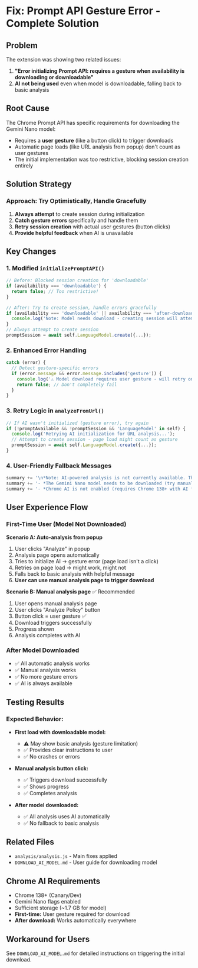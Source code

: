# Fix: Prompt API Gesture Error - Complete Solution

## Problem
The extension was showing two related issues:
1. **"Error initializing Prompt API: requires a gesture when availability is downloading or downloadable"**
2. **AI not being used** even when model is downloadable, falling back to basic analysis

## Root Cause
The Chrome Prompt API has specific requirements for downloading the Gemini Nano model:
- Requires a **user gesture** (like a button click) to trigger downloads
- Automatic page loads (like URL analysis from popup) don't count as user gestures
- The initial implementation was too restrictive, blocking session creation entirely

## Solution Strategy

### Approach: Try Optimistically, Handle Gracefully

1. **Always attempt** to create session during initialization
2. **Catch gesture errors** specifically and handle them
3. **Retry session creation** with actual user gestures (button clicks)
4. **Provide helpful feedback** when AI is unavailable

## Key Changes

### 1. Modified `initializePromptAPI()`
```javascript
// Before: Blocked session creation for 'downloadable'
if (availability === 'downloadable') {
  return false; // Too restrictive!
}

// After: Try to create session, handle errors gracefully
if (availability === 'downloadable' || availability === 'after-download') {
  console.log('Note: Model needs download - creating session will attempt to trigger download');
}
// Always attempt to create session
promptSession = await self.LanguageModel.create({...});
```

### 2. Enhanced Error Handling
```javascript
catch (error) {
  // Detect gesture-specific errors
  if (error.message && error.message.includes('gesture')) {
    console.log('⚠️ Model download requires user gesture - will retry on user action');
    return false; // Don't completely fail
  }
}
```

### 3. Retry Logic in `analyzeFromUrl()`
```javascript
// If AI wasn't initialized (gesture error), try again
if (!promptAvailable && !promptSession && 'LanguageModel' in self) {
  console.log('Retrying AI initialization for URL analysis...');
  // Attempt to create session - page load might count as gesture
  promptSession = await self.LanguageModel.create({...});
}
```

### 4. User-Friendly Fallback Messages
```javascript
summary += '\n*Note: AI-powered analysis is not currently available. This may be because:*\n';
summary += '- *The Gemini Nano model needs to be downloaded (try manual analysis page)*\n';
summary += '- *Chrome AI is not enabled (requires Chrome 138+ with AI features enabled)*\n';
```

## User Experience Flow

### First-Time User (Model Not Downloaded)

**Scenario A: Auto-analysis from popup**
1. User clicks "Analyze" in popup
2. Analysis page opens automatically
3. Tries to initialize AI → gesture error (page load isn't a click)
4. Retries on page load → might work, might not
5. Falls back to basic analysis with helpful message
6. **User can use manual analysis page to trigger download**

**Scenario B: Manual analysis page** ✅ Recommended
1. User opens manual analysis page
2. User clicks "Analyze Policy" button
3. Button click = user gesture ✅
4. Download triggers successfully
5. Progress shown
6. Analysis completes with AI

### After Model Downloaded
- ✅ All automatic analysis works
- ✅ Manual analysis works
- ✅ No more gesture errors
- ✅ AI is always available

## Testing Results

### Expected Behavior:
- **First load with downloadable model:**
  - ⚠️ May show basic analysis (gesture limitation)
  - ✅ Provides clear instructions to user
  - ✅ No crashes or errors
  
- **Manual analysis button click:**
  - ✅ Triggers download successfully
  - ✅ Shows progress
  - ✅ Completes analysis
  
- **After model downloaded:**
  - ✅ All analysis uses AI automatically
  - ✅ No fallback to basic analysis

## Related Files
- `analysis/analysis.js` - Main fixes applied
- `DOWNLOAD_AI_MODEL.md` - User guide for downloading model

## Chrome AI Requirements
- Chrome 138+ (Canary/Dev)
- Gemini Nano flags enabled
- Sufficient storage (~1.7 GB for model)
- **First-time:** User gesture required for download
- **After download:** Works automatically everywhere

## Workaround for Users
See `DOWNLOAD_AI_MODEL.md` for detailed instructions on triggering the initial download.
